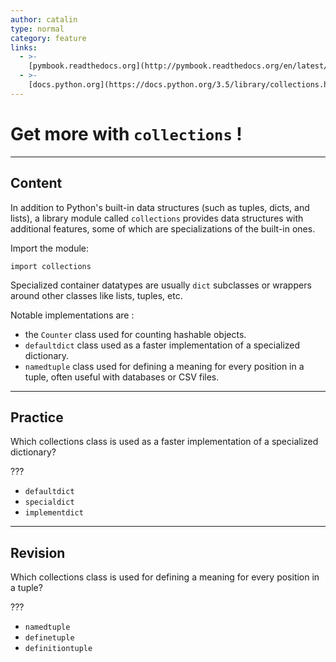 ```yaml
---
author: catalin
type: normal
category: feature
links:
  - >-
    [pymbook.readthedocs.org](http://pymbook.readthedocs.org/en/latest/collections.html){website}
  - >-
    [docs.python.org](https://docs.python.org/3.5/library/collections.html){website}
---
```


# Get more with `collections` !


---

## Content

In addition to Python's built-in data structures (such as tuples, dicts, and lists), a library module called `collections` provides data structures with additional features, some of which are specializations of the built-in ones.

Import the module:

```plain-text
import collections
```

Specialized container datatypes are usually `dict` subclasses or wrappers around other classes like lists, tuples, etc.

Notable implementations are :

- the `Counter` class used for counting hashable objects.
- `defaultdict` class used as a faster implementation of a specialized dictionary.
- `namedtuple` class used for defining a meaning for every position in a tuple, often useful with databases or CSV files.


---

## Practice

Which collections class is used as a faster implementation of a specialized dictionary?

???

- `defaultdict`
- `specialdict`
- `implementdict`


---

## Revision

Which collections class is used for defining a meaning for every position in a tuple?

???

- `namedtuple`
- `definetuple`
- `definitiontuple`
 
